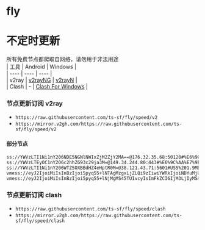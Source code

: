 # fly
# 不定时更新
所有免费节点都爬取自网络，请勿用于非法用途  
|  工具  | Android  | Windows  |  
|  ----  | ----   | ----  |  
| v2ray  | [v2rayNG](https://github.com/2dust/v2rayNG/releases) | [v2rayN](https://github.com/2dust/v2rayN/releases) |  
| Clash  | - | [Clash For Windows](https://github.com/2dust/clashN/releases) | 
  
### 节点更新订阅  v2ray
- `https://raw.githubusercontent.com/ts-sf/fly/speed/v2`  
- `https://mirror.v2gh.com/https://raw.githubusercontent.com/ts-sf/fly/speed/v2`  

#### 部分节点  
``` 
ss://YWVzLTI1Ni1nY206NDE5NGNlNWIxZjM2ZjY2MA==@176.32.35.68:50120#%E6%9C%AA%E7%9F%A522%201.5MB%2Fs
ss://YWVzLTEyOC1nY206c2hhZG93c29ja3M=@149.34.244.80:443#%E6%9C%AA%E7%9F%A528%202.3MB%2Fs
ss://YWVzLTI1Ni1nY206WTZSOXBBdHZ4eHptR0M=@38.121.43.71:5601#US5%201.9MB%2Fs
vmess://eyJ2IjoiMiIsInBzIjoi5pyq55+lNTAgMzgxLjZLQi9zIiwiYWRkIjoiNDYuMjUwLjI0My41NiIsInBvcnQiOiI1MDM5NCIsImlkIjoiYTc1ZjNmOTUtYWQ0ZS00NDk4LWZjNzItZGQ3NDBkZDAyYmZjIiwiYWlkIjoiMCIsInNjeSI6ImF1dG8iLCJuZXQiOiJ0Y3AiLCJ0eXBlIjoibm9uZSIsImhvc3QiOiJ3d3cuc3BlZWR0ZXN0Lm5ldCIsInBhdGgiOiIiLCJ0bHMiOiIiLCJzbmkiOiIiLCJ0ZXN0X25hbWUiOiI1MCJ9
vmess://eyJ2IjoiMiIsInBzIjoi5pyq55+lNjMgMS45TUIvcyIsImFkZCI6IjM3LjIyMS4xMjUuMTU5IiwicG9ydCI6IjMzOTQwIiwiaWQiOiIzNTNlMDc4Ny03MWJjLTQ0MmQtOWM5ZC05MDJmOTAzNTllYjUiLCJhaWQiOiIwIiwic2N5IjoiYXV0byIsIm5ldCI6InRjcCIsInR5cGUiOiIiLCJob3N0IjoiIiwicGF0aCI6IiIsInRscyI6IiIsInNuaSI6IiIsInRlc3RfbmFtZSI6IjYzIn0=
```
### 节点更新订阅  clash
- `https://raw.githubusercontent.com/ts-sf/fly/speed/clash`  
- `https://mirror.v2gh.com/https://raw.githubusercontent.com/ts-sf/fly/speed/clash`  


